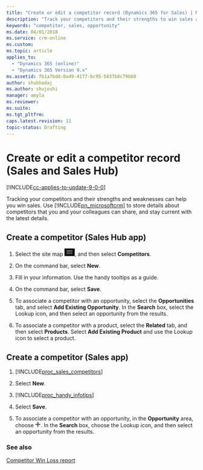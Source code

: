 ```yaml
---
title: "Create or edit a competitor record (Dynamics 365 for Sales) | MicrosoftDocs"
description: "Track your competitors and their strengths to win sales against them."
keywords: "competitor, sales, opportunity"
ms.date: 04/01/2018
ms.service: crm-online
ms.custom: 
ms.topic: article
applies_to:
  - "Dynamics 365 (online)"
  - "Dynamics 365 Version 9.x"
ms.assetid: fb1a7bdd-0a49-4177-bc95-5837b8c79b60
author: shubhadaj
ms.author: shujoshi
manager: amyla
ms.reviewer: 
ms.suite: 
ms.tgt_pltfrm: 
caps.latest.revision: 11
topic-status: Drafting
---
```


# Create or edit a competitor record (Sales and Sales Hub)

[!INCLUDE[cc-applies-to-update-9-0-0](../includes/cc_applies_to_update_9_0_0.md)]

Tracking your competitors and their strengths and weaknesses can help you win sales. Use [!INCLUDE[pn_microsoftcrm](../includes/pn-dynamics-crm.md)] to store details about competitors that you and your colleagues can share, and stay current with the latest details.  

## Create a competitor (Sales Hub app)

1.	Select the site map  ![Site Map icon](media/site-map-icon.png "site map icon"), and then select **Competitors**.

2.	On the command bar, select **New**.

3.	Fill in your information. Use the handy tooltips as a guide.

4.	On the command bar, select **Save**. 

5. To associate a competitor with an opportunity, select the **Opportunities** tab, and select **Add Existing Opportunity**. In the **Search** box, select the Lookup icon, and then select an opportunity from the results. 

6. To associate a competitor with a product, select the **Related** tab, and then select **Products**. Select **Add Existing Product** and use the Lookup icon to select a product.


## Create a competitor (Sales app)
[//]: # (In step 2, I realize that you're preparing the step so it will be easier to add a reference to Dyn 365 for Outlook later, but I don't think it's good to have just one bullet when you say "do one of the following." Also, I don't know which token to suggest for "Dynamics 365 application"--I'm not sure what it's referring to.)

1. [!INCLUDE[proc_sales_competitors](../includes/proc-sales-competitors.md)]  
  
2.  Select **New**.  
  
3. [!INCLUDE[proc_handy_infotips](../includes/proc-handy-infotips.md)]  
  
4.  Select **Save**.  
  
5.  To associate a competitor with an opportunity, in the **Opportunity** area, choose ![Add button](../sales-enterprise/media/add-button.PNG "Add button"). In the **Search** box, choose the Lookup icon, and then select an opportunity from the results.  


### See also  
[Competitor Win Loss report](../basics/sales-insights-reports.md#BKMK_CompetitorWinLoss)
